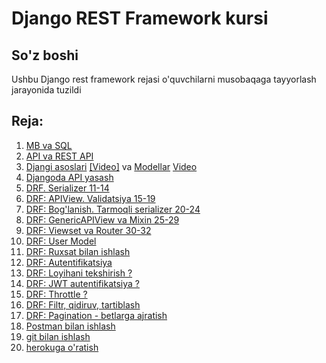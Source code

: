 # Django REST Framework kursi
## So'z boshi
Ushbu Django rest framework rejasi o'quvchilarni musobaqaga tayyorlash jarayonida tuzildi 
## Reja:

1. [MB va SQL](https://github.com/Oybeklinux/Foundation_exercices/tree/main/24.%20SQLite.%20CRUD)
2. [API va REST API](2.%20API%20va%20REST%20API)
3. [Djangi asoslari](https://telegra.ph/Django-1-dars-10-09)       [[Video]](https://www.youtube.com/playlist?list=PLZ67NWgKA8g7b-o4w5bm3B4fngZ2ug959) va [Modellar](https://telegra.ph/Django-2-dars-03-24) [Video](https://www.youtube.com/playlist?list=PLZ67NWgKA8g7b-o4w5bm3B4fngZ2ug959)
4. [Djangoda API yasash]()
5. [DRF. Serializer 11-14]()
6. [DRF: APIView. Validatsiya 15-19]()
7. [DRF: Bog'lanish. Tarmoqli serializer 20-24]()
8. [DRF: GenericAPIView va Mixin 25-29]()
9. [DRF: Viewset va Router 30-32]()
10. [DRF: User Model]()
11. [DRF: Ruxsat bilan ishlash]()
12. [DRF: Autentifikatsiya]()
13. [DRF: Loyihani tekshirish ?]()
14. [DRF: JWT autentifikatsiya ?]()
15. [DRF: Throttle ?]()
16. [DRF: Filtr, qidiruv, tartiblash]()
17. [DRF: Pagination - betlarga ajratish]()
18. [Postman bilan ishlash]()
19. [git bilan ishlash]()
20. [herokuga o'ratish]()